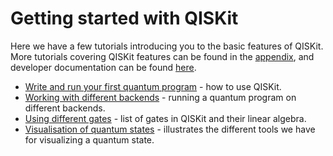 # Getting started with QISKit
Here we have a few tutorials introducing you to the basic features of QISKit. More tutorials covering QISKit features can be found in the [appendix](#../../appendix/advanced_qiskit), and developer documentation can be found [here](https://www.qiskit.org/documentation/).
  * [Write and run your first quantum program](getting_started.ipynb) - how to use QISKit.
  * [Working with different backends](working_with_backends.ipynb) - running a quantum program on different backends.
  * [Using different gates](quantum_gates_and_linear_algebra.ipynb) - list of gates in QISKit and their linear algebra.
  * [Visualisation of quantum states](visualizing_quantum_state.ipynb) -  illustrates the different tools we have for visualizing a quantum state.
